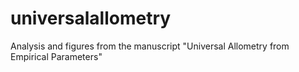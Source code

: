 # universalallometry
Analysis and figures from the manuscript "Universal Allometry from Empirical Parameters"
